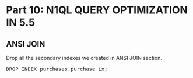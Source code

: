 # Part 10: N1QL QUERY OPTIMIZATION IN 5.5
  
## ANSI JOIN

Drop all the secondary indexes we created in ANSI JOIN section.

<pre id="example">
DROP INDEX purchases.purchase_ix;
</pre>
